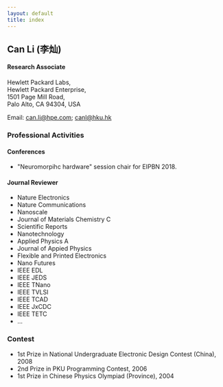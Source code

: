 ```yaml
---
layout: default
title: index
---
```


## Can Li (李灿)

#### Research Associate

Hewlett Packard Labs,  
Hewlett Packard Enterprise,  
1501 Page Mill Road,  
Palo Alto, CA 94304, USA


Email: [can.li@hpe.com](mailto:can.li@hpe.com); [canl@hku.hk](mailto:canl@hku.hk)


### Professional Activities

#### Conferences
- "Neuromorpihc hardware" session chair for EIPBN 2018. 

#### Journal Reviewer
- Nature Electronics
- Nature Communications
- Nanoscale
- Journal of Materials Chemistry C
- Scientific Reports
- Nanotechnology
- Applied Physics A
- Journal of Appied Physics
- Flexible and Printed Electronics
- Nano Futures
- IEEE EDL
- IEEE JEDS
- IEEE TNano
- IEEE TVLSI
- IEEE TCAD
- IEEE JxCDC
- IEEE TETC
- ...

### Contest

- 1st Prize in National Undergraduate Electronic Design Contest (China), 2008
- 2nd Prize in PKU Programming Contest, 2006
- 1st Prize in Chinese Physics Olympiad (Province), 2004